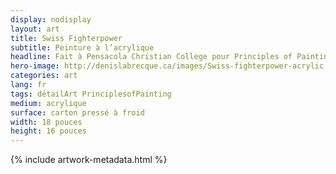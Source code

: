 ```yaml
---
display: nodisplay
layout: art
title: Swiss Fighterpower
subtitle: Peinture à l’acrylique
headline: Fait à Pensacola Christian College pour Principles of Painting.
hero-image: http://denislabrecque.ca/images/Swiss-fighterpower-acrylic.jpg
categories: art
lang: fr
tags: détailArt PrinciplesofPainting
medium: acrylique
surface: carton pressé à froid
width: 18 pouces
height: 16 pouces
---
```

{% include artwork-metadata.html %}
